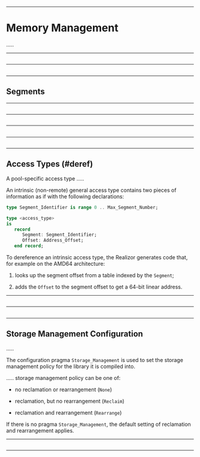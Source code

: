 -----------------------------------------------------------------------------------------------
# Memory Management

.....



-----------------------------------------------------------------------------------------------
## 





-----------------------------------------------------------------------------------------------
## 





-----------------------------------------------------------------------------------------------
## Segments





-----------------------------------------------------------------------------------------------
## 





-----------------------------------------------------------------------------------------------
## 





-----------------------------------------------------------------------------------------------
## 





-----------------------------------------------------------------------------------------------
## 





-----------------------------------------------------------------------------------------------
## Access Types (#deref)

A pool-specific access type .....




An intrinsic (non-remote) general access type contains two pieces of information as if with the 
following declarations: 

```ada
type Segment_Identifier is range 0 .. Max_Segment_Number;

type <access_type> 
is
   record
      Segment: Segment_Identifier;
      Offset: Address_Offset;
   end record;
```

To dereference an intrinsic access type, the Realizor generates code that, for example on the 
AMD64 architecture:

 1. looks up the segment offset from a table indexed by the `Segment`; 
 
 2. adds the `Offset` to the segment offset to get a 64-bit linear address. 









-----------------------------------------------------------------------------------------------
## 





-----------------------------------------------------------------------------------------------
## 





-----------------------------------------------------------------------------------------------
## Storage Management Configuration

.....

The configuration pragma `Storage_Management` is used to set the storage management policy for 
the library it is compiled into. 

..... storage management policy can be one of:

 * no reclamation or rearrangement (`None`)

 * reclamation, but no rearrangement (`Reclaim`)

 * reclamation and rearrangement (`Rearrange`)

If there is no pragma `Storage_Management`, the default setting of reclamation and 
rearrangement applies. 


-----------------------------------------------------------------------------------------------
## 





-----------------------------------------------------------------------------------------------
## 





